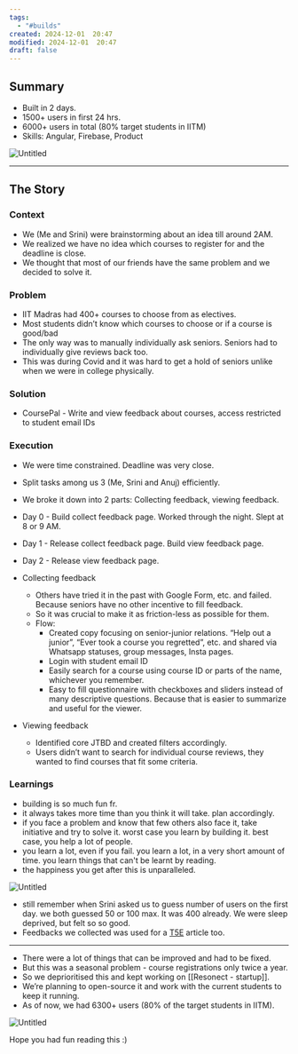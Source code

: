 ```yaml
---
tags:
  - "#builds"
created: 2024-12-01  20:47
modified: 2024-12-01  20:47
draft: false
---
```

## Summary

- Built in 2 days.
- 1500+ users in first 24 hrs.
- 6000+ users in total (80% target students in IITM)
- Skills: Angular, Firebase, Product


![Untitled](coursepal-feedback1.png)


---
## The Story
### Context

- We (Me and Srini) were brainstorming about an idea till around 2AM.
- We realized we have no idea which courses to register for and the deadline is close.
- We thought that most of our friends have the same problem and we decided to solve it.

### Problem

- IIT Madras had 400+ courses to choose from as electives.
- Most students didn’t know which courses to choose or if a course is good/bad
- The only way was to manually individually ask seniors. Seniors had to individually give reviews back too.
- This was during Covid and it was hard to get a hold of seniors unlike when we were in college physically.

### Solution

- CoursePal - Write and view feedback about courses, access restricted to student email IDs

### Execution

- We were time constrained. Deadline was very close.
- Split tasks among us 3 (Me, Srini and Anuj) efficiently.
- We broke it down into 2 parts: Collecting feedback, viewing feedback.
- Day 0 - Build collect feedback page. Worked through the night. Slept at 8 or 9 AM.
- Day 1 - Release collect feedback page. Build view feedback page.
- Day 2 - Release view feedback page.

- Collecting feedback
    - Others have tried it in the past with Google Form, etc. and failed. Because seniors have no other incentive to fill feedback.
    - So it was crucial to make it as friction-less as possible for them.
    - Flow:
        - Created copy focusing on senior-junior relations. “Help out a junior”, “Ever took a course you regretted”, etc. and shared via Whatsapp statuses, group messages, Insta pages.
        - Login with student email ID
        - Easily search for a course using course ID or parts of the name, whichever you remember.
        - Easy to fill questionnaire with checkboxes and sliders instead of many descriptive questions.  Because that is easier to summarize and useful for the viewer.
- Viewing feedback
    - Identified core JTBD and created filters accordingly.
    - Users didn’t want to search for individual course reviews, they wanted to find courses that fit some criteria.

### Learnings

- building is so much fun fr.
- it always takes more time than you think it will take. plan accordingly.
- if you face a problem and know that few others also face it, take initiative and try to solve it. worst case you learn by building it. best case, you help a lot of people.
- you learn a lot, even if you fail. you learn a lot, in a very short amount of time. you learn things that can't be learnt by reading.
- the happiness you get after this is unparalleled.

![Untitled](coursepal-feedback1.png)

- still remember when Srini asked us to guess number of users on the first day. we both guessed 50 or 100 max. It was 400 already. We were sleep deprived, but felt so so good.
- Feedbacks we collected was used for a [T5E](https://www.t5eiitm.org/when-its-that-time-of-the-semester/) article too.

---

- There were a lot of things that can be improved and had to be fixed.
- But this was a seasonal problem - course registrations only twice a year.
- So we deprioritised this and kept working on [[Resonect - startup]].
- We’re planning to open-source it and work with the current students to keep it running.
- As of now, we had 6300+ users (80% of the target students in IITM).

![Untitled](coursepal-users.png)

Hope you had fun reading this :)